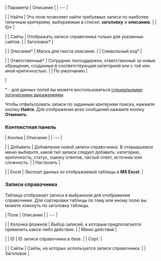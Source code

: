 | Параметр | Описание |
| --- |

|
| Найти | Это поле позволяет найти требуемые записи по наиболее типичным критериям, выбираемым в списке: **заголовку** и **описанию**. |
| ID\* |

|
| Сайты | Отображать записи справочника только для указанных сайтов. |
| Заголовок\* |

|
| Описание\* | Маска для текста описания. |
| Символьный код\* |

|
| Ответственный\* | Сотрудник техподдержки, ответственный за новые обращения, созданные в соответствующей категорией или с той или иной критичностью. |
| По умолчанию |

|

\* - для данных полей вы можете воспользоваться [специальными логическими выражениями](https://dev.1c-bitrix.ru/api_help/main/general/filter.php).

Чтобы отфильтровать записи по заданным критериям поиска, нажмите кнопку **Найти**. Для отображения всех сообщений нажмите кнопку **Отменить**.

### Контекстная панель

| Кнопка | Описание |
| --- |

|
| Добавить | Добавление новой записи справочника. В открывшемся меню выберите, какой тип записи следует добавить: категорию, критичность, статус, оценку ответов, частый ответ, источник или сложность. |
| Настроить |

|
| Excel | Экспорт данных из отображаемой таблицы в **MS Excel**. |

### Записи справочника

Таблица отображает записи в выбранном для отображения справочнике. Для сортировки таблицы по тому или иному полю вы можете кликнуть по заголовку таблицы.

| Поле | Описание |
| --- |

|
| Колонка флажков | Выбор записей, к которым предполагается применить какое-либо действие. |
| Меню действий |

|
| ID | ID записи справочника в базе. |
| Сорт. |

|
| Сайты | Сайты, на которых используется записи справочника. |
| Заголовок |